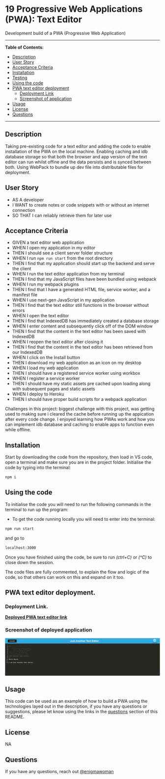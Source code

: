 # 19 Progressive Web Applications (PWA): Text Editor

Development build of a PWA (Progressive Web Application)

---

**Table of Contents:**

* [Description](#description)
* [User Story](#user-story)
* [Acceptance Criteria](#acceptance-criteria)
* [Installation](#installation)
* [Testing](#testing)
* [Using the code](#using-the-code)
* [PWA text editor deployment](#pwa-text-editor-deployment)
    * [Deployment Link](#deployment-link)
    * [Screenshot of application](#screenshot-of-deployed-application)
* [Usage](#usage)
* [License](#license) 
* [Questions](#questions)

---

## Description

Taking pre-existing code for a text editor and adding the code to enable installation of the PWA on the local machine. Enabling caching and idb database storage so that both the browser and app version of the text editor can run whilst offine and the data persists and is synced between both. Using WebPack to bundle up dev file into distributable files for deployment.


## User Story


* AS A developer
* I WANT to create notes or code snippets with or without an internet connection
* SO THAT I can reliably retrieve them for later use


## Acceptance Criteria


* GIVEN a text editor web application
* WHEN I open my application in my editor
* THEN I should see a client server folder structure
* WHEN I run `npm run start` from the root directory
* THEN I find that my application should start up the backend and serve the client
* WHEN I run the text editor application from my terminal
* THEN I find that my JavaScript files have been bundled using webpack
* WHEN I run my webpack plugins
* THEN I find that I have a generated HTML file, service worker, and a manifest file
* WHEN I use next-gen JavaScript in my application
* THEN I find that the text editor still functions in the browser without errors
* WHEN I open the text editor
* THEN I find that IndexedDB has immediately created a database storage
* WHEN I enter content and subsequently click off of the DOM window
* THEN I find that the content in the text editor has been saved with IndexedDB
* WHEN I reopen the text editor after closing it
* THEN I find that the content in the text editor has been retrieved from our IndexedDB
* WHEN I click on the Install button
* THEN I download my web application as an icon on my desktop
* WHEN I load my web application
* THEN I should have a registered service worker using workbox
* WHEN I register a service worker
* THEN I should have my static assets pre cached upon loading along with subsequent pages and static assets
* WHEN I deploy to Heroku
* THEN I should have proper build scripts for a webpack application



Challenges in this project: biggest challenge with this project, was getting used to making sure i cleared the cache before running up the appication after every code change. I enjoyed learning how PWAs work and how you can implement idb database and caching to enable apps to function even while offline.


## Installation

Start by downloading the code from the repository, then load in VS code, open a terminal and make sure you are in the project folder.
Initialise the code by typing into the terminal:
```bash
npm i
```

## Using the code

To initialise the code you will need to run the following commands in the terminal to run up the program:

- To get the code running locally you will need to enter into the terminal:
```bash
npm run start
```
and go to

```bash
localhost:3000
```

Once you have finished using the code, be sure to run *(ctrl+C)* or *(^C)* to close down the session.

The code files are fully commented, to explain the flow and logic of the code, so that others can work on this and expand on it too.


## PWA text editor deployment.

### Deployment Link.

<a href="https://pwa-jate-enigmawoman-19.herokuapp.com/"><b>Deployed PWA text editor link</b></a>

### Screenshot of deployed application

![Screenshot of deployed site](./assets/pwa-jate-enigmawoman-19.herokuapp.com_.png)


## Usage

This code can be used as an example of how to build a PWA using the technologies layed out in the description, if you have any questions or suggestions, please let  know using the links in the [questions](#questions) section of this README.

## License

NA

## Questions

If you have any questions, reach out [@enigmawoman](https://github.com/enigmawoman)</br>


